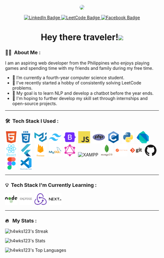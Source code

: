 <p align="center">
<img src="https://media.giphy.com/media/QDjpIL6oNCVZ4qzGs7/giphy.gif" width="200" style="border-radius: 50%;"/>
<p align="center">
  <a href="https://www.linkedin.com/in/ivanne-bayer-a23b30302">
    <img src="https://img.shields.io/badge/LinkedIn-blue?style=for-the-badge&logo=linkedin&logoColor=white" alt="LinkedIn Badge">
  </a>
  <a href="https://leetcode.com/u/H4wks/">
    <img src="https://img.shields.io/badge/LeetCode-orange?style=for-the-badge&logo=leetcode&logoColor=white" alt="LeetCode Badge">
  </a>
  <a href="https://www.facebook.com/ivanne.bayer">
    <img src="https://img.shields.io/badge/Facebook-blue?style=for-the-badge&logo=facebook&logoColor=white" alt="Facebook Badge">
  </a>
</p>

<h1 align="center">Hey there traveler!<img src="https://media.giphy.com/media/hvRJCLFzcasrR4ia7z/giphy.gif" width="40"></h1>

### 🙋‍♂️ &nbsp;About Me :

I am an aspiring web developer from the Philippines who enjoys playing games and spending time with my friends and family during my free time.

- 🔭 I’m currently a fourth-year computer science student.
- 🧠 I've recently started a hobby of consistently solving LeetCode problems.
- 🎯 My goal is to learn NLP and develop a chatbot before the year ends.
- 💼 I'm hoping to further develop my skill set through internships and open-source projects.

---

### 🛠 &nbsp;Tech Stack I Used :

<p> 
  <img src="https://github.com/devicons/devicon/blob/master/icons/html5/html5-original.svg" title="HTML5" alt="HTML" width="40" height="40"/>&nbsp; 
  <img src="https://github.com/devicons/devicon/blob/master/icons/css3/css3-plain-wordmark.svg" title="CSS3" alt="CSS" width="40" height="40"/>&nbsp; 
  <img src="https://github.com/devicons/devicon/blob/master/icons/materialui/materialui-original.svg" title="Material UI" alt="Material UI" width="40" height="40"/>&nbsp; 
  <img src="https://github.com/devicons/devicon/blob/master/icons/tailwindcss/tailwindcss-original.svg" title="Tailwind CSS" alt="Tailwind CSS" width="40" height="40"/>&nbsp; 
  <img src="https://github.com/devicons/devicon/blob/master/icons/bootstrap/bootstrap-plain.svg" title="Bootstrap" alt="Bootstrap" width="40" height="40"/>&nbsp; 
  <img src="https://github.com/devicons/devicon/blob/master/icons/javascript/javascript-original.svg" title="JavaScript" alt="JavaScript" width="40" height="40"/>&nbsp; 
  <img src="https://github.com/devicons/devicon/blob/master/icons/php/php-original.svg" title="PHP" alt="PHP" width="40" height="40"/>&nbsp; 
  <img src="https://github.com/devicons/devicon/blob/master/icons/c/c-original.svg" title="C" alt="C" width="40" height="40"/>&nbsp; 
  <img src="https://github.com/devicons/devicon/blob/master/icons/python/python-original.svg" title="Python" alt="Python" width="40" height="40"/>&nbsp; 
  <img src="https://github.com/devicons/devicon/blob/master/icons/dart/dart-original.svg" title="Dart" alt="Dart" width="40" height="40"/>&nbsp; 
  <img src="https://github.com/devicons/devicon/blob/master/icons/react/react-original-wordmark.svg" title="React" alt="React" width="40" height="40"/>&nbsp; 
  <img src="https://github.com/devicons/devicon/blob/master/icons/flutter/flutter-original.svg" title="Flutter" alt="Flutter" width="40" height="40"/>&nbsp; 
  <img src="https://github.com/devicons/devicon/blob/master/icons/firebase/firebase-plain-wordmark.svg" title="Firebase" alt="Firebase" width="40" height="40"/>&nbsp; 
  <img src="https://github.com/devicons/devicon/blob/master/icons/mysql/mysql-original-wordmark.svg" title="MySQL" alt="MySQL" width="40" height="40"/>&nbsp; 
  <img src="https://github.com/devicons/devicon/blob/master/icons/graphql/graphql-plain.svg" title="GraphQL" alt="GraphQL" width="40" height="40"/>&nbsp; 
  <img src="https://cdn.worldvectorlogo.com/logos/xampp.svg" title="XAMPP" alt="XAMPP" width="40" height="40"/>&nbsp;
  <img src="https://github.com/devicons/devicon/blob/master/icons/mongodb/mongodb-original-wordmark.svg" title="MongoDB" alt="MongoDB" width="40" height="40"/>&nbsp; 
  <img src="https://github.com/devicons/devicon/blob/master/icons/postman/postman-original-wordmark.svg" title="Postman" alt="Postman" width="40" height="40"/>&nbsp; 
  <img src="https://github.com/devicons/devicon/blob/master/icons/git/git-original-wordmark.svg" title="Git" alt="Git" width="40" height="40"/>&nbsp; 
  <img src="https://github.com/devicons/devicon/blob/master/icons/github/github-original.svg" title="GitHub" alt="GitHub" width="40" height="40"/>&nbsp; 
  <img src="https://github.com/devicons/devicon/blob/master/icons/figma/figma-original.svg" title="Figma" alt="VSCode" width="40" height="40"/>&nbsp; 
  <img src="https://github.com/devicons/devicon/blob/master/icons/vscode/vscode-original-wordmark.svg" title="VSCode" alt="VSCode" width="40" height="40"/>&nbsp; 
</p>

---

### 💡 &nbsp;Tech Stack I'm Currently Learning :

<p>
  <img src="https://github.com/devicons/devicon/blob/master/icons/nodejs/nodejs-original-wordmark.svg" title="NodeJS" alt="NodeJS" width="40" height="40"/>&nbsp; 
  <img src="https://github.com/devicons/devicon/blob/master/icons/express/express-original-wordmark.svg" title="Express" alt="Express" width="40" height="40"/>&nbsp;   
  <img src="https://github.com/devicons/devicon/blob/master/icons/redux/redux-original.svg" title="Redux" alt="Redux" width="40" height="40"/>&nbsp;
  <img src="https://github.com/devicons/devicon/blob/master/icons/nextjs/nextjs-original-wordmark.svg" title="Next.js" alt="Next.js" width="40" height="40"/>&nbsp;
</p>

---

### 🔥 &nbsp; My Stats :
![h4wks123's Streak](https://github-readme-streak-stats.herokuapp.com/?user=h4wks123&theme=vue-dark&hide_border=true)

![h4wks123's Stats](https://github-readme-stats.vercel.app/api?username=h4wks123&theme=vue-dark&show_icons=true&hide_border=true&count_private=true)

![h4wks123's Top Languages](https://github-readme-stats.vercel.app/api/top-langs/?username=h4wks123&theme=vue-dark&show_icons=true&hide_border=true&layout=compact)
